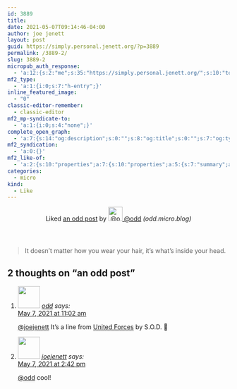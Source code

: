 ```yaml
---
id: 3889
title: 
date: 2021-05-07T09:14:46-04:00
author: joe jenett
layout: post
guid: https://simply.personal.jenett.org/?p=3889
permalink: /3889-2/
slug: 3889-2
micropub_auth_response:
  - 'a:12:{s:2:"me";s:35:"https://simply.personal.jenett.org/";s:10:"token_type";s:6:"Bearer";s:4:"uuid";s:36:"1616ae3d-7caf-4764-a335-f6ff25801d22";s:5:"scope";s:20:"create delete update";s:9:"issued_by";s:62:"https://simply.personal.jenett.org/wp-json/indieauth/1.0/token";s:9:"client_id";s:20:"https://omnibear.com";s:11:"client_name";s:8:"Omnibear";s:11:"client_icon";s:29:"https://omnibear.com/logo.svg";s:9:"issued_at";i:1619428303;s:4:"user";i:1;s:13:"last_accessed";i:1620392999;s:7:"last_ip";s:14:"76.112.130.179";}'
mf2_type:
  - 'a:1:{i:0;s:7:"h-entry";}'
inline_featured_image:
  - "0"
classic-editor-remember:
  - classic-editor
mf2_mp-syndicate-to:
  - 'a:1:{i:0;s:4:"none";}'
complete_open_graph:
  - 'a:7:{s:14:"og:description";s:0:"";s:8:"og:title";s:0:"";s:7:"og:type";s:0:"";s:12:"twitter:card";s:7:"summary";s:15:"twitter:creator";s:0:"";s:19:"twitter:description";s:0:"";s:8:"og:image";s:0:"";}'
mf2_syndication:
  - 'a:0:{}'
mf2_like-of:
  - 'a:2:{s:10:"properties";a:7:{s:10:"properties";a:5:{s:7:"summary";a:1:{i:0;s:77:"It doesn’t matter how you wear your hair, it’s what’s inside your head.";}s:4:"name";a:1:{i:0;s:11:"an odd post";}s:3:"url";a:1:{i:0;s:55:"https://odd.micro.blog/2021/05/01/it-doesnt-matter.html";}s:11:"publication";a:1:{i:0;s:14:"odd.micro.blog";}s:6:"author";a:2:{s:4:"type";a:1:{i:0;s:6:"h-card";}s:10:"properties";a:3:{s:4:"name";a:1:{i:0;s:4:"@odd";}s:3:"url";a:1:{i:0;s:22:"https://micro.blog/odd";}s:5:"photo";a:1:{i:0;s:62:"https://micro.blog/photos/96/https://micro.blog/odd/avatar.jpg";}}}}s:4:"type";a:1:{i:0;s:4:"cite";}s:7:"summary";a:1:{i:0;s:77:"It doesn’t matter how you wear your hair, it’s what’s inside your head.";}s:4:"name";a:1:{i:0;s:11:"an odd post";}s:3:"url";a:1:{i:0;s:55:"https://odd.micro.blog/2021/05/01/it-doesnt-matter.html";}s:11:"publication";a:1:{i:0;s:14:"odd.micro.blog";}s:6:"author";a:2:{s:4:"type";a:1:{i:0;s:6:"h-card";}s:10:"properties";a:3:{s:4:"name";a:1:{i:0;s:4:"@odd";}s:3:"url";a:1:{i:0;s:22:"https://micro.blog/odd";}s:5:"photo";a:1:{i:0;s:62:"https://micro.blog/photos/96/https://micro.blog/odd/avatar.jpg";}}}}s:4:"type";s:4:"cite";}'
categories:
  - micro
kind:
  - Like
---
```

<section class="response u-like-of h-cite"><header><span class="kind-display-text">Liked</span> <a href="https://odd.micro.blog/2021/05/01/it-doesnt-matter.html" class="p-name u-url">an odd post</a> by <a href="https://micro.blog/odd" class="h-card p-author"><img class="u-photo" src="https://micro.blog/photos/96/https://micro.blog/odd/avatar.jpg" alt="@odd" width="32" height="32">  @odd</a> <em>(<span class="p-publication">odd.micro.blog</span>)</em></header>
<blockquote class="e-summary">It doesn’t matter how you wear your hair, it’s what’s inside your head.</blockquote>

<h2 id="comments-title">2 thoughts on “an odd post”		</h2>


<ol class="commentlist">
<li class="comment even thread-even depth-1 u-comment h-cite h-entry p-comment" id="li-comment-522">
<article id="comment-522" class="comment " itemprop="comment" itemscope="" itemtype="http://schema.org/Comment">
<footer>
<address class="comment-author p-author author vcard hcard h-card" itemprop="creator" itemscope="" itemtype="http://schema.org/Person">
<img alt="" src="https://micro.blog/odd/avatar.jpg" srcset="https://micro.blog/odd/avatar.jpg 2x" class="avatar avatar-50 photo avatar-default local-avatar u-photo" itemprop="image" loading="lazy" width="50" height="50">				<cite class="fn p-name" itemprop="name"><a href="https://micro.blog/odd" rel="external nofollow ugc" class="u-url url">odd</a></cite> <span class="says">says:</span>					</address>
<!-- .comment-author .vcard -->

<div class="comment-meta commentmetadata">
<a href="https://micro.blog/odd/11420385"><time class="updated published dt-updated dt-published" datetime="2021-05-07T11:02:51-04:00" itemprop="datePublished dateModified dateCreated">
May 7, 2021 at 11:02 am						</time></a>
</div>
<!-- .comment-meta .commentmetadata -->
</footer>

<div class="comment-content e-content p-summary p-name" itemprop="text name description">
<p><a href="https://micro.blog/joejenett" rel="nofollow ugc">@joejenett</a> It’s a line from <a href="https://song.link/no/i/1048071871" rel="nofollow ugc">United Forces</a> by S.O.D. 🎵</p>
</div>

<div class="reply">
</div>
<!-- .reply -->
</article><!-- #comment-## -->
</li>
<!-- #comment-## -->
<li class="comment odd alt thread-odd thread-alt depth-1 u-comment h-cite h-entry p-comment" id="li-comment-523">
<article id="comment-523" class="comment " itemprop="comment" itemscope="" itemtype="http://schema.org/Comment">
<footer>
<address class="comment-author p-author author vcard hcard h-card" itemprop="creator" itemscope="" itemtype="http://schema.org/Person">
<img alt="" src="https://micro.blog/joejenett/avatar.jpg" srcset="https://micro.blog/joejenett/avatar.jpg 2x" class="avatar avatar-50 photo avatar-default local-avatar u-photo" itemprop="image" loading="lazy" width="50" height="50">				<cite class="fn p-name" itemprop="name"><a href="https://micro.blog/joejenett" rel="external nofollow ugc" class="u-url url">joejenett</a></cite> <span class="says">says:</span>					</address>
<!-- .comment-author .vcard -->

<div class="comment-meta commentmetadata">
<a href="https://micro.blog/joejenett/11421095"><time class="updated published dt-updated dt-published" datetime="2021-05-07T14:42:53-04:00" itemprop="datePublished dateModified dateCreated">
May 7, 2021 at 2:42 pm						</time></a>
</div>
<!-- .comment-meta .commentmetadata -->
</footer>

<div class="comment-content e-content p-summary p-name" itemprop="text name description">
<p><a href="https://micro.blog/odd" rel="nofollow ugc">@odd</a> cool!</p></div></article></li></ol>